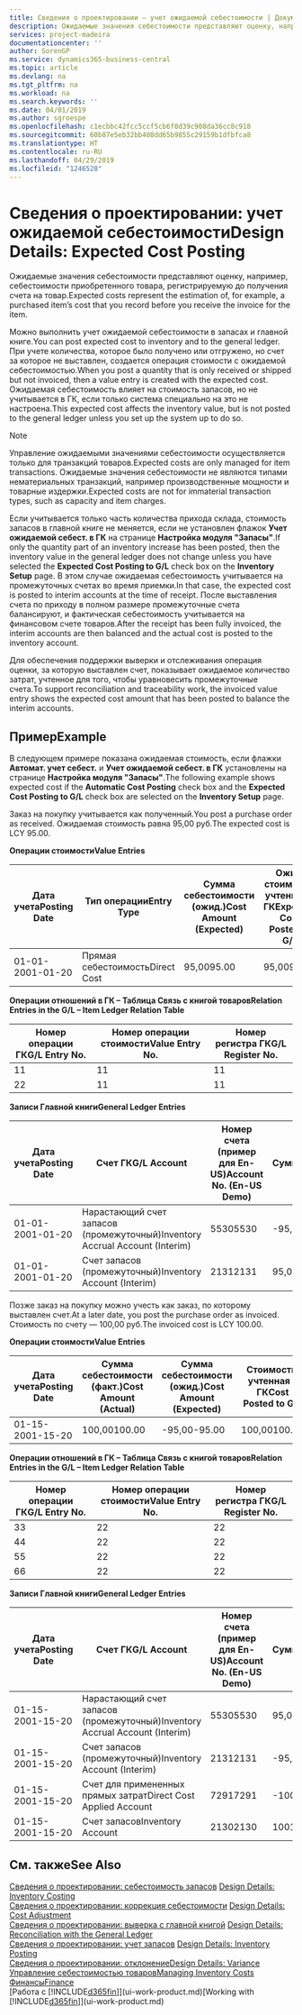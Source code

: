 ```yaml
---
title: Сведения о проектировании — учет ожидаемой себестоимости | Документы Майкрософт
description: Ожидаемые значения себестоимости представляют оценку, например, себестоимости приобретенного товара, регистрируемую до получения счета на товар.
services: project-madeira
documentationcenter: ''
author: SorenGP
ms.service: dynamics365-business-central
ms.topic: article
ms.devlang: na
ms.tgt_pltfrm: na
ms.workload: na
ms.search.keywords: ''
ms.date: 04/01/2019
ms.author: sgroespe
ms.openlocfilehash: c1ecbbc42fcc5ccf5cb6f0d39c908da36cc8c918
ms.sourcegitcommit: 60b87e5eb32bb408dd65b9855c29159b1dfbfca8
ms.translationtype: HT
ms.contentlocale: ru-RU
ms.lasthandoff: 04/29/2019
ms.locfileid: "1246528"
---
```

# <a name="design-details-expected-cost-posting"></a><span data-ttu-id="7b0c4-103">Сведения о проектировании: учет ожидаемой себестоимости</span><span class="sxs-lookup"><span data-stu-id="7b0c4-103">Design Details: Expected Cost Posting</span></span>
<span data-ttu-id="7b0c4-104">Ожидаемые значения себестоимости представляют оценку, например, себестоимости приобретенного товара, регистрируемую до получения счета на товар.</span><span class="sxs-lookup"><span data-stu-id="7b0c4-104">Expected costs represent the estimation of, for example, a purchased item’s cost that you record before you receive the invoice for the item.</span></span>  

 <span data-ttu-id="7b0c4-105">Можно выполнить учет ожидаемой себестоимости в запасах и главной книге.</span><span class="sxs-lookup"><span data-stu-id="7b0c4-105">You can post expected cost to inventory and to the general ledger.</span></span> <span data-ttu-id="7b0c4-106">При учете количества, которое было получено или отгружено, но счет за которое не выставлен, создается операция стоимости с ожидаемой себестоимостью.</span><span class="sxs-lookup"><span data-stu-id="7b0c4-106">When you post a quantity that is only received or shipped but not invoiced, then a value entry is created with the expected cost.</span></span> <span data-ttu-id="7b0c4-107">Ожидаемая себестоимость влияет на стоимость запасов, но не учитывается в ГК, если только система специально на это не настроена.</span><span class="sxs-lookup"><span data-stu-id="7b0c4-107">This expected cost affects the inventory value, but is not posted to the general ledger unless you set up the system up to do so.</span></span>  

> [!NOTE]  
>  <span data-ttu-id="7b0c4-108">Управление ожидаемыми значениями себестоимости осуществляется только для транзакций товаров.</span><span class="sxs-lookup"><span data-stu-id="7b0c4-108">Expected costs are only managed for item transactions.</span></span> <span data-ttu-id="7b0c4-109">Ожидаемые значения себестоимости не являются типами нематериальных транзакций, например производственные мощности и товарные издержки.</span><span class="sxs-lookup"><span data-stu-id="7b0c4-109">Expected costs are not for immaterial transaction types, such as capacity and item charges.</span></span>  

 <span data-ttu-id="7b0c4-110">Если учитывается только часть количества прихода склада, стоимость запасов в главной книге не меняется, если не установлен флажок **Учет ожидаемой себест. в ГК** на странице **Настройка модуля "Запасы"**.</span><span class="sxs-lookup"><span data-stu-id="7b0c4-110">If only the quantity part of an inventory increase has been posted, then the inventory value in the general ledger does not change unless you have selected the **Expected Cost Posting to G/L** check box on the **Inventory Setup** page.</span></span> <span data-ttu-id="7b0c4-111">В этом случае ожидаемая себестоимость учитывается на промежуточных счетах во время приемки.</span><span class="sxs-lookup"><span data-stu-id="7b0c4-111">In that case, the expected cost is posted to interim accounts at the time of receipt.</span></span> <span data-ttu-id="7b0c4-112">После выставления счета по приходу в полном размере промежуточные счета балансируют, и фактическая себестоимость учитывается на финансовом счете товаров.</span><span class="sxs-lookup"><span data-stu-id="7b0c4-112">After the receipt has been fully invoiced, the interim accounts are then balanced and the actual cost is posted to the inventory account.</span></span>  

 <span data-ttu-id="7b0c4-113">Для обеспечения поддержки выверки и отслеживания операция оценки, за которую выставлен счет, показывает ожидаемое количество затрат, учтенное для того, чтобы уравновесить промежуточные счета.</span><span class="sxs-lookup"><span data-stu-id="7b0c4-113">To support reconciliation and traceability work, the invoiced value entry shows the expected cost amount that has been posted to balance the interim accounts.</span></span>  

## <a name="example"></a><span data-ttu-id="7b0c4-114">Пример</span><span class="sxs-lookup"><span data-stu-id="7b0c4-114">Example</span></span>  
 <span data-ttu-id="7b0c4-115">В следующем примере показана ожидаемая стоимость, если флажки **Автомат. учет себест.** и **Учет ожидаемой себест. в ГК** установлены на странице **Настройка модуля "Запасы"**.</span><span class="sxs-lookup"><span data-stu-id="7b0c4-115">The following example shows expected cost if the **Automatic Cost Posting** check box and the **Expected Cost Posting to G/L** check box are selected on the **Inventory Setup** page.</span></span>  

 <span data-ttu-id="7b0c4-116">Заказ на покупку учитывается как полученный.</span><span class="sxs-lookup"><span data-stu-id="7b0c4-116">You post a purchase order as received.</span></span> <span data-ttu-id="7b0c4-117">Ожидаемая стоимость равна 95,00 руб.</span><span class="sxs-lookup"><span data-stu-id="7b0c4-117">The expected cost is LCY 95.00.</span></span>  

 <span data-ttu-id="7b0c4-118">**Операции стоимости**</span><span class="sxs-lookup"><span data-stu-id="7b0c4-118">**Value Entries**</span></span>  

|<span data-ttu-id="7b0c4-119">Дата учета</span><span class="sxs-lookup"><span data-stu-id="7b0c4-119">Posting Date</span></span>|<span data-ttu-id="7b0c4-120">Тип операции</span><span class="sxs-lookup"><span data-stu-id="7b0c4-120">Entry Type</span></span>|<span data-ttu-id="7b0c4-121">Сумма себестоимости (ожид.)</span><span class="sxs-lookup"><span data-stu-id="7b0c4-121">Cost Amount (Expected)</span></span>|<span data-ttu-id="7b0c4-122">Ожид. стоимость, учтенная в ГК</span><span class="sxs-lookup"><span data-stu-id="7b0c4-122">Expected Cost Posted to G/L</span></span>|<span data-ttu-id="7b0c4-123">Ожидаемая себестоимость</span><span class="sxs-lookup"><span data-stu-id="7b0c4-123">Expected Cost</span></span>|<span data-ttu-id="7b0c4-124">Номер товарной операции</span><span class="sxs-lookup"><span data-stu-id="7b0c4-124">Item Ledger Entry No.</span></span>|<span data-ttu-id="7b0c4-125">Номер операции</span><span class="sxs-lookup"><span data-stu-id="7b0c4-125">Entry No.</span></span>|  
|------------------|----------------|------------------------------|----------------------------------|-------------------|---------------------------|---------------|  
|<span data-ttu-id="7b0c4-126">01-01-20</span><span class="sxs-lookup"><span data-stu-id="7b0c4-126">01-01-20</span></span>|<span data-ttu-id="7b0c4-127">Прямая себестоимость</span><span class="sxs-lookup"><span data-stu-id="7b0c4-127">Direct Cost</span></span>|<span data-ttu-id="7b0c4-128">95,00</span><span class="sxs-lookup"><span data-stu-id="7b0c4-128">95.00</span></span>|<span data-ttu-id="7b0c4-129">95,00</span><span class="sxs-lookup"><span data-stu-id="7b0c4-129">95.00</span></span>|<span data-ttu-id="7b0c4-130">Да</span><span class="sxs-lookup"><span data-stu-id="7b0c4-130">Yes</span></span>|<span data-ttu-id="7b0c4-131">1</span><span class="sxs-lookup"><span data-stu-id="7b0c4-131">1</span></span>|<span data-ttu-id="7b0c4-132">1</span><span class="sxs-lookup"><span data-stu-id="7b0c4-132">1</span></span>|  

 <span data-ttu-id="7b0c4-133">**Операции отношений в ГК – Таблица Связь с книгой товаров**</span><span class="sxs-lookup"><span data-stu-id="7b0c4-133">**Relation Entries in the G/L – Item Ledger Relation Table**</span></span>  

|<span data-ttu-id="7b0c4-134">Номер операции ГК</span><span class="sxs-lookup"><span data-stu-id="7b0c4-134">G/L Entry No.</span></span>|<span data-ttu-id="7b0c4-135">Номер операции стоимости</span><span class="sxs-lookup"><span data-stu-id="7b0c4-135">Value Entry No.</span></span>|<span data-ttu-id="7b0c4-136">Номер регистра ГК</span><span class="sxs-lookup"><span data-stu-id="7b0c4-136">G/L Register No.</span></span>|  
|--------------------|---------------------|-----------------------|  
|<span data-ttu-id="7b0c4-137">1</span><span class="sxs-lookup"><span data-stu-id="7b0c4-137">1</span></span>|<span data-ttu-id="7b0c4-138">1</span><span class="sxs-lookup"><span data-stu-id="7b0c4-138">1</span></span>|<span data-ttu-id="7b0c4-139">1</span><span class="sxs-lookup"><span data-stu-id="7b0c4-139">1</span></span>|  
|<span data-ttu-id="7b0c4-140">2</span><span class="sxs-lookup"><span data-stu-id="7b0c4-140">2</span></span>|<span data-ttu-id="7b0c4-141">1</span><span class="sxs-lookup"><span data-stu-id="7b0c4-141">1</span></span>|<span data-ttu-id="7b0c4-142">1</span><span class="sxs-lookup"><span data-stu-id="7b0c4-142">1</span></span>|  

 <span data-ttu-id="7b0c4-143">**Записи Главной книги**</span><span class="sxs-lookup"><span data-stu-id="7b0c4-143">**General Ledger Entries**</span></span>  

|<span data-ttu-id="7b0c4-144">Дата учета</span><span class="sxs-lookup"><span data-stu-id="7b0c4-144">Posting Date</span></span>|<span data-ttu-id="7b0c4-145">Счет ГК</span><span class="sxs-lookup"><span data-stu-id="7b0c4-145">G/L Account</span></span>|<span data-ttu-id="7b0c4-146">Номер счета (пример для En-US)</span><span class="sxs-lookup"><span data-stu-id="7b0c4-146">Account No. (En-US Demo)</span></span>|<span data-ttu-id="7b0c4-147">Сумма</span><span class="sxs-lookup"><span data-stu-id="7b0c4-147">Amount</span></span>|<span data-ttu-id="7b0c4-148">Номер операции</span><span class="sxs-lookup"><span data-stu-id="7b0c4-148">Entry No.</span></span>|  
|------------------|------------------|---------------------------------|------------|---------------|  
|<span data-ttu-id="7b0c4-149">01-01-20</span><span class="sxs-lookup"><span data-stu-id="7b0c4-149">01-01-20</span></span>|<span data-ttu-id="7b0c4-150">Нарастающий счет запасов (промежуточный)</span><span class="sxs-lookup"><span data-stu-id="7b0c4-150">Inventory Accrual Account (Interim)</span></span>|<span data-ttu-id="7b0c4-151">5530</span><span class="sxs-lookup"><span data-stu-id="7b0c4-151">5530</span></span>|<span data-ttu-id="7b0c4-152">-95,00</span><span class="sxs-lookup"><span data-stu-id="7b0c4-152">-95.00</span></span>|<span data-ttu-id="7b0c4-153">2</span><span class="sxs-lookup"><span data-stu-id="7b0c4-153">2</span></span>|  
|<span data-ttu-id="7b0c4-154">01-01-20</span><span class="sxs-lookup"><span data-stu-id="7b0c4-154">01-01-20</span></span>|<span data-ttu-id="7b0c4-155">Счет запасов (промежуточный)</span><span class="sxs-lookup"><span data-stu-id="7b0c4-155">Inventory Account (Interim)</span></span>|<span data-ttu-id="7b0c4-156">2131</span><span class="sxs-lookup"><span data-stu-id="7b0c4-156">2131</span></span>|<span data-ttu-id="7b0c4-157">95,00</span><span class="sxs-lookup"><span data-stu-id="7b0c4-157">95.00</span></span>|<span data-ttu-id="7b0c4-158">1</span><span class="sxs-lookup"><span data-stu-id="7b0c4-158">1</span></span>|  

 <span data-ttu-id="7b0c4-159">Позже заказ на покупку можно учесть как заказ, по которому выставлен счет.</span><span class="sxs-lookup"><span data-stu-id="7b0c4-159">At a later date, you post the purchase order as invoiced.</span></span> <span data-ttu-id="7b0c4-160">Стоимость по счету — 100,00 руб.</span><span class="sxs-lookup"><span data-stu-id="7b0c4-160">The invoiced cost is LCY 100.00.</span></span>  

 <span data-ttu-id="7b0c4-161">**Операции стоимости**</span><span class="sxs-lookup"><span data-stu-id="7b0c4-161">**Value Entries**</span></span>  

|<span data-ttu-id="7b0c4-162">Дата учета</span><span class="sxs-lookup"><span data-stu-id="7b0c4-162">Posting Date</span></span>|<span data-ttu-id="7b0c4-163">Сумма себестоимости (факт.)</span><span class="sxs-lookup"><span data-stu-id="7b0c4-163">Cost Amount (Actual)</span></span>|<span data-ttu-id="7b0c4-164">Сумма себестоимости (ожид.)</span><span class="sxs-lookup"><span data-stu-id="7b0c4-164">Cost Amount (Expected)</span></span>|<span data-ttu-id="7b0c4-165">Стоимость, учтенная в ГК</span><span class="sxs-lookup"><span data-stu-id="7b0c4-165">Cost Posted to G/L</span></span>|<span data-ttu-id="7b0c4-166">Ожидаемая себестоимость</span><span class="sxs-lookup"><span data-stu-id="7b0c4-166">Expected Cost</span></span>|<span data-ttu-id="7b0c4-167">Номер товарной операции</span><span class="sxs-lookup"><span data-stu-id="7b0c4-167">Item Ledger Entry No.</span></span>|<span data-ttu-id="7b0c4-168">Номер операции</span><span class="sxs-lookup"><span data-stu-id="7b0c4-168">Entry No.</span></span>|  
|------------------|----------------------------|------------------------------|-------------------------|-------------------|---------------------------|---------------|  
|<span data-ttu-id="7b0c4-169">01-15-20</span><span class="sxs-lookup"><span data-stu-id="7b0c4-169">01-15-20</span></span>|<span data-ttu-id="7b0c4-170">100,00</span><span class="sxs-lookup"><span data-stu-id="7b0c4-170">100.00</span></span>|<span data-ttu-id="7b0c4-171">-95,00</span><span class="sxs-lookup"><span data-stu-id="7b0c4-171">-95.00</span></span>|<span data-ttu-id="7b0c4-172">100,00</span><span class="sxs-lookup"><span data-stu-id="7b0c4-172">100.00</span></span>|<span data-ttu-id="7b0c4-173">Нет</span><span class="sxs-lookup"><span data-stu-id="7b0c4-173">No</span></span>|<span data-ttu-id="7b0c4-174">1</span><span class="sxs-lookup"><span data-stu-id="7b0c4-174">1</span></span>|<span data-ttu-id="7b0c4-175">2</span><span class="sxs-lookup"><span data-stu-id="7b0c4-175">2</span></span>|  

 <span data-ttu-id="7b0c4-176">**Операции отношений в ГК – Таблица Связь с книгой товаров**</span><span class="sxs-lookup"><span data-stu-id="7b0c4-176">**Relation Entries in the G/L – Item Ledger Relation Table**</span></span>  

|<span data-ttu-id="7b0c4-177">Номер операции ГК</span><span class="sxs-lookup"><span data-stu-id="7b0c4-177">G/L Entry No.</span></span>|<span data-ttu-id="7b0c4-178">Номер операции стоимости</span><span class="sxs-lookup"><span data-stu-id="7b0c4-178">Value Entry No.</span></span>|<span data-ttu-id="7b0c4-179">Номер регистра ГК</span><span class="sxs-lookup"><span data-stu-id="7b0c4-179">G/L Register No.</span></span>|  
|--------------------|---------------------|-----------------------|  
|<span data-ttu-id="7b0c4-180">3</span><span class="sxs-lookup"><span data-stu-id="7b0c4-180">3</span></span>|<span data-ttu-id="7b0c4-181">2</span><span class="sxs-lookup"><span data-stu-id="7b0c4-181">2</span></span>|<span data-ttu-id="7b0c4-182">2</span><span class="sxs-lookup"><span data-stu-id="7b0c4-182">2</span></span>|  
|<span data-ttu-id="7b0c4-183">4</span><span class="sxs-lookup"><span data-stu-id="7b0c4-183">4</span></span>|<span data-ttu-id="7b0c4-184">2</span><span class="sxs-lookup"><span data-stu-id="7b0c4-184">2</span></span>|<span data-ttu-id="7b0c4-185">2</span><span class="sxs-lookup"><span data-stu-id="7b0c4-185">2</span></span>|  
|<span data-ttu-id="7b0c4-186">5</span><span class="sxs-lookup"><span data-stu-id="7b0c4-186">5</span></span>|<span data-ttu-id="7b0c4-187">2</span><span class="sxs-lookup"><span data-stu-id="7b0c4-187">2</span></span>|<span data-ttu-id="7b0c4-188">2</span><span class="sxs-lookup"><span data-stu-id="7b0c4-188">2</span></span>|  
|<span data-ttu-id="7b0c4-189">6</span><span class="sxs-lookup"><span data-stu-id="7b0c4-189">6</span></span>|<span data-ttu-id="7b0c4-190">2</span><span class="sxs-lookup"><span data-stu-id="7b0c4-190">2</span></span>|<span data-ttu-id="7b0c4-191">2</span><span class="sxs-lookup"><span data-stu-id="7b0c4-191">2</span></span>|  

 <span data-ttu-id="7b0c4-192">**Записи Главной книги**</span><span class="sxs-lookup"><span data-stu-id="7b0c4-192">**General Ledger Entries**</span></span>  

|<span data-ttu-id="7b0c4-193">Дата учета</span><span class="sxs-lookup"><span data-stu-id="7b0c4-193">Posting Date</span></span>|<span data-ttu-id="7b0c4-194">Счет ГК</span><span class="sxs-lookup"><span data-stu-id="7b0c4-194">G/L Account</span></span>|<span data-ttu-id="7b0c4-195">Номер счета (пример для En-US)</span><span class="sxs-lookup"><span data-stu-id="7b0c4-195">Account No. (En-US Demo)</span></span>|<span data-ttu-id="7b0c4-196">Сумма</span><span class="sxs-lookup"><span data-stu-id="7b0c4-196">Amount</span></span>|<span data-ttu-id="7b0c4-197">Номер операции</span><span class="sxs-lookup"><span data-stu-id="7b0c4-197">Entry No.</span></span>|  
|------------------|------------------|---------------------------------|------------|---------------|  
|<span data-ttu-id="7b0c4-198">01-15-20</span><span class="sxs-lookup"><span data-stu-id="7b0c4-198">01-15-20</span></span>|<span data-ttu-id="7b0c4-199">Нарастающий счет запасов (промежуточный)</span><span class="sxs-lookup"><span data-stu-id="7b0c4-199">Inventory Accrual Account (Interim)</span></span>|<span data-ttu-id="7b0c4-200">5530</span><span class="sxs-lookup"><span data-stu-id="7b0c4-200">5530</span></span>|<span data-ttu-id="7b0c4-201">95,00</span><span class="sxs-lookup"><span data-stu-id="7b0c4-201">95.00</span></span>|<span data-ttu-id="7b0c4-202">4</span><span class="sxs-lookup"><span data-stu-id="7b0c4-202">4</span></span>|  
|<span data-ttu-id="7b0c4-203">01-15-20</span><span class="sxs-lookup"><span data-stu-id="7b0c4-203">01-15-20</span></span>|<span data-ttu-id="7b0c4-204">Счет запасов (промежуточный)</span><span class="sxs-lookup"><span data-stu-id="7b0c4-204">Inventory Account (Interim)</span></span>|<span data-ttu-id="7b0c4-205">2131</span><span class="sxs-lookup"><span data-stu-id="7b0c4-205">2131</span></span>|<span data-ttu-id="7b0c4-206">-95,00</span><span class="sxs-lookup"><span data-stu-id="7b0c4-206">-95.00</span></span>|<span data-ttu-id="7b0c4-207">3</span><span class="sxs-lookup"><span data-stu-id="7b0c4-207">3</span></span>|  
|<span data-ttu-id="7b0c4-208">01-15-20</span><span class="sxs-lookup"><span data-stu-id="7b0c4-208">01-15-20</span></span>|<span data-ttu-id="7b0c4-209">Счет для примененных прямых затрат</span><span class="sxs-lookup"><span data-stu-id="7b0c4-209">Direct Cost Applied Account</span></span>|<span data-ttu-id="7b0c4-210">7291</span><span class="sxs-lookup"><span data-stu-id="7b0c4-210">7291</span></span>|<span data-ttu-id="7b0c4-211">-100</span><span class="sxs-lookup"><span data-stu-id="7b0c4-211">-100</span></span>|<span data-ttu-id="7b0c4-212">6</span><span class="sxs-lookup"><span data-stu-id="7b0c4-212">6</span></span>|  
|<span data-ttu-id="7b0c4-213">01-15-20</span><span class="sxs-lookup"><span data-stu-id="7b0c4-213">01-15-20</span></span>|<span data-ttu-id="7b0c4-214">Счет запасов</span><span class="sxs-lookup"><span data-stu-id="7b0c4-214">Inventory Account</span></span>|<span data-ttu-id="7b0c4-215">2130</span><span class="sxs-lookup"><span data-stu-id="7b0c4-215">2130</span></span>|<span data-ttu-id="7b0c4-216">100</span><span class="sxs-lookup"><span data-stu-id="7b0c4-216">100</span></span>|<span data-ttu-id="7b0c4-217">5</span><span class="sxs-lookup"><span data-stu-id="7b0c4-217">5</span></span>|  

## <a name="see-also"></a><span data-ttu-id="7b0c4-218">См. также</span><span class="sxs-lookup"><span data-stu-id="7b0c4-218">See Also</span></span>
 <span data-ttu-id="7b0c4-219">[Сведения о проектировании: себестоимость запасов](design-details-inventory-costing.md) </span><span class="sxs-lookup"><span data-stu-id="7b0c4-219">[Design Details: Inventory Costing](design-details-inventory-costing.md) </span></span>  
 <span data-ttu-id="7b0c4-220">[Сведения о проектировании: коррекция себестоимости](design-details-cost-adjustment.md) </span><span class="sxs-lookup"><span data-stu-id="7b0c4-220">[Design Details: Cost Adjustment](design-details-cost-adjustment.md) </span></span>  
 <span data-ttu-id="7b0c4-221">[Сведения о проектировании: выверка с главной книгой](design-details-reconciliation-with-the-general-ledger.md) </span><span class="sxs-lookup"><span data-stu-id="7b0c4-221">[Design Details: Reconciliation with the General Ledger](design-details-reconciliation-with-the-general-ledger.md) </span></span>  
 <span data-ttu-id="7b0c4-222">[Сведения о проектировании: учет запасов](design-details-inventory-posting.md) </span><span class="sxs-lookup"><span data-stu-id="7b0c4-222">[Design Details: Inventory Posting](design-details-inventory-posting.md) </span></span>  
 [<span data-ttu-id="7b0c4-223">Сведения о проектировании: отклонение</span><span class="sxs-lookup"><span data-stu-id="7b0c4-223">Design Details: Variance</span></span>](design-details-variance.md)  
 [<span data-ttu-id="7b0c4-224">Управление себестоимостью товаров</span><span class="sxs-lookup"><span data-stu-id="7b0c4-224">Managing Inventory Costs</span></span>](finance-manage-inventory-costs.md)  
 [<span data-ttu-id="7b0c4-225">Финансы</span><span class="sxs-lookup"><span data-stu-id="7b0c4-225">Finance</span></span>](finance.md)  
 <span data-ttu-id="7b0c4-226">[Работа с [!INCLUDE[d365fin](includes/d365fin_md.md)]](ui-work-product.md)</span><span class="sxs-lookup"><span data-stu-id="7b0c4-226">[Working with [!INCLUDE[d365fin](includes/d365fin_md.md)]](ui-work-product.md)</span></span>
